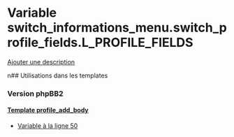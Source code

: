 # Variable switch_informations_menu.switch_profile_fields.L_PROFILE_FIELDS
[Ajouter une description](https://fa-tvars.appspot.com/switch_informations_menu.switch_profile_fields.L_PROFILE_FIELDS)

n## Utilisations dans les templates

### Version phpBB2

#### [Template profile_add_body](subsilver/profile_add_body.md)
* [Variable à la ligne 50](../subsilver/profile_add_body.tpl#L50)
